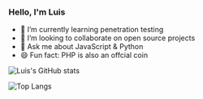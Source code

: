 ### Hello, I'm Luis

<!-- 🤔 I’m looking for help with ... -->
<!--  🔭 I’m currently working on ... -->
<!-- - 📫 How to reach me: luis.dev.master@gmail.com -->
- 🌱 I’m currently learning penetration testing
- 👯 I’m looking to collaborate on open source projects
- 💬 Ask me about JavaScript & Python
- 😄 Fun fact: PHP is also an offcial coin 


![Luis's GitHub stats](https://github-readme-stats.vercel.app/api?username=luislopez-dev&show_icons=true&theme=radical)

![Top Langs](https://github-readme-stats.vercel.app/api/top-langs/?username=luislopez-dev&langs_count=8)



